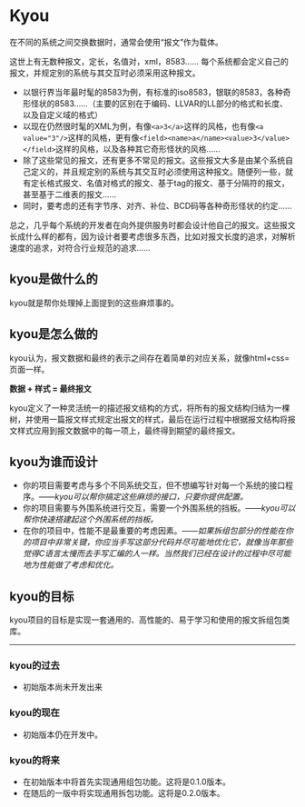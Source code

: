 # Kyou

在不同的系统之间交换数据时，通常会使用“报文”作为载体。

这世上有无数种报文，定长，名值对，xml，8583…… 每个系统都会定义自己的报文，并规定别的系统与其交互时必须采用这种报文。

 * 以银行界当年最时髦的8583为例，有标准的iso8583，银联的8583，各种奇形怪状的8583……（主要的区别在于编码、LLVAR的LL部分的格式和长度、以及自定义域的格式）
 * 以现在仍然很时髦的XML为例，有像`<a>3</a>`这样的风格，也有像`<a value="3"/>`这样的风格，更有像`<field><name>a</name><value>3</value></field>`这样的风格，以及各种其它奇形怪状的风格……
 * 除了这些常见的报文，还有更多不常见的报文。这些报文大多是由某个系统自己定义的，并且规定别的系统与其交互时必须使用这种报文。随便列一些，就有定长格式报文、名值对格式的报文、基于tag的报文、基于分隔符的报文，甚至基于二维表的报文……
 * 同时，要考虑的还有字节序、对齐、补位、BCD码等各种奇形怪状的约定……

总之，几乎每个系统的开发者在向外提供服务时都会设计他自己的报文。这些报文长成什么样的都有，因为设计者要考虑很多东西，比如对报文长度的追求，对解析速度的追求，对符合行业规范的追求……

## kyou是做什么的
kyou就是帮你处理掉上面提到的这些麻烦事的。

## kyou是怎么做的
kyou认为，报文数据和最终的表示之间存在着简单的对应关系，就像html+css=页面一样。

**数据 + 样式 = 最终报文**

kyou定义了一种灵活统一的描述报文结构的方式，将所有的报文结构归结为一棵树，并使用一篇报文样式规定出报文的样式，最后在运行过程中根据报文结构将报文样式应用到报文数据中的每一项上，最终得到期望的最终报文。

## kyou为谁而设计
 * 你的项目需要考虑与多个不同系统交互，但不想编写针对每一个系统的接口程序。_——kyou可以帮你搞定这些麻烦的接口，只要你提供配置。_
 * 你的项目需要与外围系统进行交互，需要一个外围系统的挡板。_——kyou可以帮你快速搭建起这个外围系统的挡板。_
 * 在你的项目中，性能不是最重要的考虑因素。_——如果拆组包部分的性能在你的项目中非常关键，你应当手写这部分代码并尽可能地优化它，就像当年那些觉得C语言太慢而去手写汇编的人一样。当然我们已经在设计的过程中尽可能地为性能做了考虑和优化。_

## kyou的目标
kyou项目的目标是实现一套通用的、高性能的、易于学习和使用的报文拆组包类库。

---

### kyou的过去
 * 初始版本尚未开发出来

### kyou的现在
 * 初始版本仍在开发中。

### kyou的将来
 * 在初始版本中将首先实现通用组包功能。这将是0.1.0版本。
 * 在随后的一版中将实现通用拆包功能。这将是0.2.0版本。
